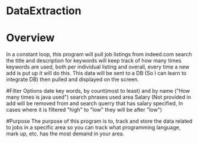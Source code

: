 # DataExtraction

# Overview
In a constant loop, this program will pull job listings from indeed.com search the title and description for keywords will keep
track of how many times keywords are used, both per individual listing and overall, every time a new add is put up it will do this.
This data will be sent to a DB (So I can learn to integrate DB) then pulled and displayed on the screen.

#Filter Options
  date
  key words, by count(most to least) and by name ("How many times is java used")
  search phrases used 
  area
  Salary (Not provided in add will be removed from and search querry that has salary specified, In cases where it is filtered 
  		  "high" to "low" they will be after "low")

#Purpose
The purpose of this program is to, track and store the data related to jobs in a specific area so you can track what programming 
language, mark up, etc. has the most demand in your area.
